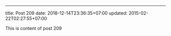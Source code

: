---
title: Post 209
date: 2018-12-14T23:36:35+07:00
updated: 2015-02-22T02:27:55+07:00

This is content of post 209